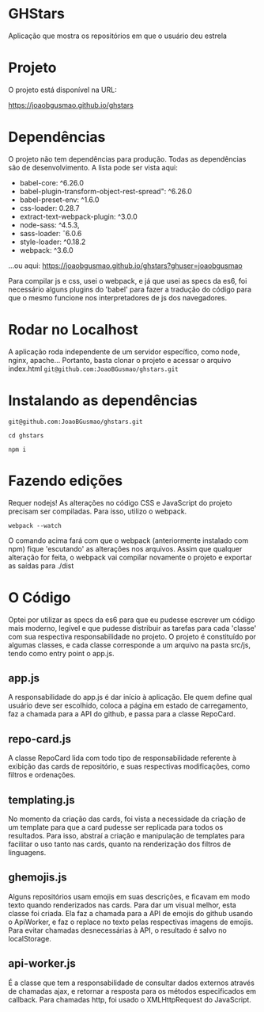 # GHStars
Aplicação que mostra os repositórios em que o usuário deu estrela

# Projeto
O projeto está disponível na URL:

https://joaobgusmao.github.io/ghstars

# Dependências
O projeto não tem dependências para produção. Todas as dependências são de desenvolvimento. A lista pode ser vista aqui:

* babel-core: ^6.26.0
* babel-plugin-transform-object-rest-spread": ^6.26.0
* babel-preset-env: ^1.6.0
* css-loader: 0.28.7
* extract-text-webpack-plugin: ^3.0.0
* node-sass: ^4.5.3,
* sass-loader: ˆ6.0.6
* style-loader: ^0.18.2
* webpack: ^3.6.0

...ou aqui: https://joaobgusmao.github.io/ghstars?ghuser=joaobgusmao

Para compilar js e css, usei o webpack, e já que usei as specs da es6, foi necessário alguns plugins do 'babel' para fazer a tradução do código para que o mesmo funcione nos interpretadores de js dos navegadores.

# Rodar no Localhost
A aplicação roda independente de um servidor específico, como node, nginx, apache... Portanto, basta clonar o projeto e acessar o arquivo index.html
``git@github.com:JoaoBGusmao/ghstars.git``

# Instalando as dependências
``git@github.com:JoaoBGusmao/ghstars.git``

``cd ghstars``

``npm i``

# Fazendo edições
Requer nodejs! As alterações no código CSS e JavaScript do projeto precisam ser compiladas. Para isso, utilizo o webpack.

``webpack --watch``

O comando acima fará com que o webpack (anteriormente instalado com npm) fique 'escutando' as alterações nos arquivos. Assim que qualquer alteração for feita, o webpack vai compilar novamente o projeto e exportar as saídas para ./dist

# O Código
Optei por utilizar as specs da es6 para que eu pudesse escrever um código mais moderno, legível e que pudesse distribuir as tarefas para cada 'classe' com sua respectiva responsabilidade no projeto.
O projeto é constituído por algumas classes, e cada classe corresponde a um arquivo na pasta src/js, tendo como entry point o app.js.

## app.js
A responsabilidade do app.js é dar início à aplicação. Ele quem define qual usuário deve ser escolhido, coloca a página em estado de carregamento, faz a chamada para a API do github, e passa para a classe RepoCard.

## repo-card.js
A classe RepoCard lida com todo tipo de responsabilidade referente à exibição das cards de repositório, e suas respectivas modificações, como filtros e ordenações.

## templating.js
No momento da criação das cards, foi vista a necessidade da criação de um template para que a card pudesse ser replicada para todos os resultados. Para isso, abstraí a criação e manipulação de templates para facilitar o uso tanto nas cards, quanto na renderização dos filtros de linguagens.

## ghemojis.js
Alguns repositórios usam emojis em suas descrições, e ficavam em modo texto quando renderizados nas cards. Para dar um visual melhor, esta classe foi criada. Ela faz a chamada para a API de emojis do github usando o ApiWorker, e faz o replace no texto pelas respectivas imagens de emojis. Para evitar chamadas desnecessárias à API, o resultado é salvo no localStorage.

## api-worker.js
É a classe que tem a responsabilidade de consultar dados externos através de chamadas ajax, e retornar a resposta para os métodos especificados em callback. Para chamadas http, foi usado o XMLHttpRequest do JavaScript.
